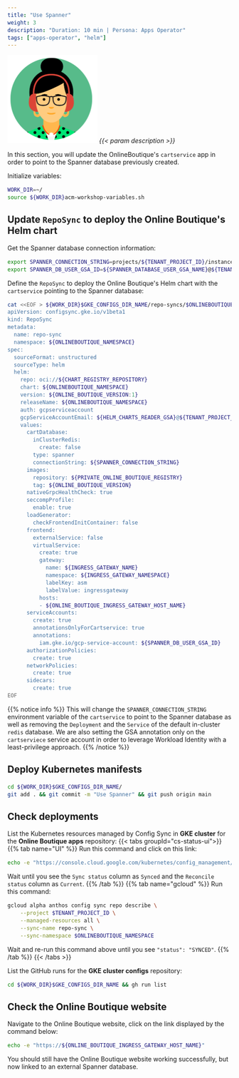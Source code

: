 ```yaml
---
title: "Use Spanner"
weight: 3
description: "Duration: 10 min | Persona: Apps Operator"
tags: ["apps-operator", "helm"]
---
```

![Apps Operator](https://github.com/mathieu-benoit/my-images/raw/main/acm-workshop/apps-operator.png)
_{{< param description >}}_

In this section, you will update the OnlineBoutique's `cartservice` app in order to point to the Spanner database previously created.

Initialize variables:
```Bash
WORK_DIR=~/
source ${WORK_DIR}acm-workshop-variables.sh
```

## Update `RepoSync` to deploy the Online Boutique's Helm chart

Get the Spanner database connection information:
```Bash
export SPANNER_CONNECTION_STRING=projects/${TENANT_PROJECT_ID}/instances/${SPANNER_INSTANCE_NAME}/databases/${SPANNER_DATABASE_NAME}
export SPANNER_DB_USER_GSA_ID=${SPANNER_DATABASE_USER_GSA_NAME}@${TENANT_PROJECT_ID}.iam.gserviceaccount.com
```

Define the `RepoSync` to deploy the Online Boutique's Helm chart with the `cartservice` pointing to the Spanner database:
```Bash
cat <<EOF > ${WORK_DIR}$GKE_CONFIGS_DIR_NAME/repo-syncs/$ONLINEBOUTIQUE_NAMESPACE/repo-sync.yaml
apiVersion: configsync.gke.io/v1beta1
kind: RepoSync
metadata:
  name: repo-sync
  namespace: ${ONLINEBOUTIQUE_NAMESPACE}
spec:
  sourceFormat: unstructured
  sourceType: helm
  helm:
    repo: oci://${CHART_REGISTRY_REPOSITORY}
    chart: ${ONLINEBOUTIQUE_NAMESPACE}
    version: ${ONLINE_BOUTIQUE_VERSION:1}
    releaseName: ${ONLINEBOUTIQUE_NAMESPACE}
    auth: gcpserviceaccount
    gcpServiceAccountEmail: ${HELM_CHARTS_READER_GSA}@${TENANT_PROJECT_ID}.iam.gserviceaccount.com
    values:
      cartDatabase:
        inClusterRedis:
          create: false
        type: spanner
        connectionString: ${SPANNER_CONNECTION_STRING}
      images:
        repository: ${PRIVATE_ONLINE_BOUTIQUE_REGISTRY}
        tag: ${ONLINE_BOUTIQUE_VERSION}
      nativeGrpcHealthCheck: true
      seccompProfile:
        enable: true
      loadGenerator:
        checkFrontendInitContainer: false
      frontend:
        externalService: false
        virtualService:
          create: true
          gateway:
            name: ${INGRESS_GATEWAY_NAME}
            namespace: ${INGRESS_GATEWAY_NAMESPACE}
            labelKey: asm
            labelValue: ingressgateway
          hosts:
          - ${ONLINE_BOUTIQUE_INGRESS_GATEWAY_HOST_NAME}
      serviceAccounts:
        create: true
        annotationsOnlyForCartservice: true
        annotations:
          iam.gke.io/gcp-service-account: ${SPANNER_DB_USER_GSA_ID}
      authorizationPolicies:
        create: true
      networkPolicies:
        create: true
      sidecars:
        create: true
EOF
```

{{% notice info %}}
This will change the `SPANNER_CONNECTION_STRING` environment variable of the `cartservice` to point to the Spanner database as well as removing the `Deployment` and the `Service` of the default in-cluster `redis` database. We are also setting the GSA annotation only on the `cartserviece` service account in order to leverage Workload Identity with a least-privilege approach.
{{% /notice %}}

## Deploy Kubernetes manifests

```Bash
cd ${WORK_DIR}$GKE_CONFIGS_DIR_NAME/
git add . && git commit -m "Use Spanner" && git push origin main
```

## Check deployments

List the Kubernetes resources managed by Config Sync in **GKE cluster** for the **Online Boutique apps** repository:
{{< tabs groupId="cs-status-ui">}}
{{% tab name="UI" %}}
Run this command and click on this link:
```Bash
echo -e "https://console.cloud.google.com/kubernetes/config_management/packages?project=${TENANT_PROJECT_ID}"
```
Wait until you see the `Sync status` column as `Synced` and the `Reconcile status` column as `Current`.
{{% /tab %}}
{{% tab name="gcloud" %}}
Run this command:
```Bash
gcloud alpha anthos config sync repo describe \
    --project $TENANT_PROJECT_ID \
    --managed-resources all \
    --sync-name repo-sync \
    --sync-namespace $ONLINEBOUTIQUE_NAMESPACE
```
Wait and re-run this command above until you see `"status": "SYNCED"`.
{{% /tab %}}
{{< /tabs >}}

List the GitHub runs for the **GKE cluster configs** repository:
```Bash
cd ${WORK_DIR}$GKE_CONFIGS_DIR_NAME && gh run list
```

## Check the Online Boutique website

Navigate to the Online Boutique website, click on the link displayed by the command below:
```Bash
echo -e "https://${ONLINE_BOUTIQUE_INGRESS_GATEWAY_HOST_NAME}"
```

You should still have the Online Boutique website working successfully, but now linked to an external Spanner database.